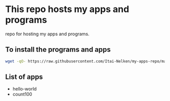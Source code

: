 # This repo hosts my apps and programs
repo for hosting my apps and programs.

## To install the programs and apps
```bash
wget -qO- https://raw.githubusercontent.com/Itai-Nelken/my-apps-repo/main/add-repo.sh | bash
```
## List of apps

- hello-world
- count100
